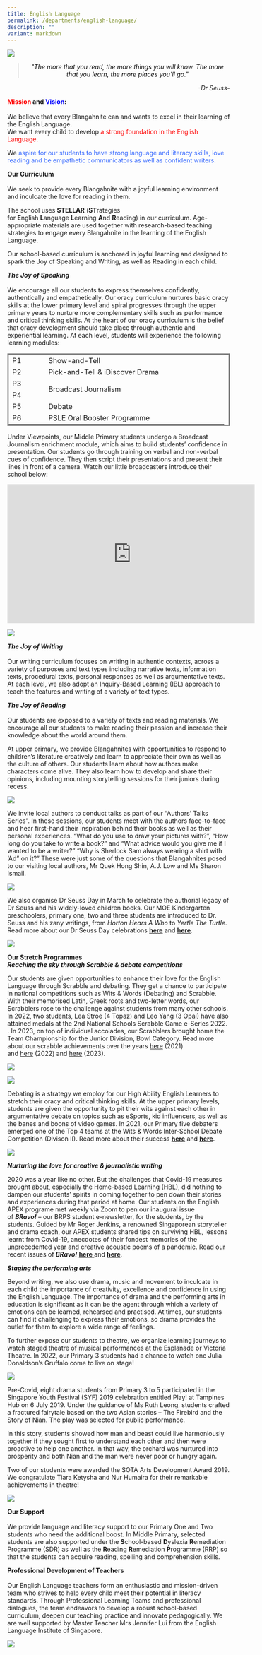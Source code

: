 ```yaml
---
title: English Language
permalink: /departments/english-language/
description: ""
variant: markdown
---
```

<img src="/images/EL-DEPT2.jpg"><br>
<blockquote>
<p style="text-align: center;"><span style="color: #000000;"><em>"The more that you read, the more things you will know. The more that you learn, the more places you’ll go."</em></span></p>
</blockquote>
<p style="text-align: right;"><em>-Dr Seuss-</em></p>
<p><strong><span style="color: #ff0000;">Mission&nbsp;</span>and&nbsp;<span style="color: #0000ff;">Vision</span>:<br><br></strong>We believe that every Blangahnite can and wants to excel in their learning of the English Language.<br>We want every child to develop&nbsp;<span style="color: #ff0000;">a strong foundation in the English Language.</span></p>
<p>We&nbsp;<span style="color: #3366ff;">aspire for our students to have strong language and literacy skills, love reading and be empathetic communicators as well as confident writers.</span></p>
<p><strong>Our Curriculum<br><br></strong>We seek to provide every Blangahnite with a joyful learning environment and inculcate the love for reading in them.</p>
<p>The school uses&nbsp;<strong>STELLAR</strong>&nbsp;(<strong>ST</strong>rategies for&nbsp;<strong>E</strong>nglish&nbsp;<strong>L</strong>anguage&nbsp;<strong>L</strong>earning&nbsp;<strong>A</strong>nd&nbsp;<strong>R</strong>eading) in our curriculum. Age-appropriate materials are used together with research-based teaching strategies to engage every Blangahnite in the learning of the English Language.</p>
<p>Our school-based curriculum is anchored in joyful learning and designed to spark the Joy of Speaking and Writing, as well as Reading in each child.</p>
<p><strong><em>The Joy of Speaking<br><br></em></strong>We encourage all our students to express themselves confidently, authentically and empathetically. Our oracy curriculum nurtures basic oracy skills at the lower primary level and spiral progresses through the upper primary years to nurture more complementary skills such as performance and critical thinking skills. At the heart of our oracy curriculum is the belief that oracy development should take place through authentic and experiential learning. At each level, students will experience the following learning modules:</p>
<table style="border-style: solid;">
<tbody>
<tr>
<td width="66">P1</td>
<td width="390">Show-and-Tell</td>
</tr>
<tr>
<td width="66">P2</td>
<td width="390"> Pick-and-Tell &amp; iDiscover Drama</td>
</tr>
<tr>
<td width="66">P3</td>
<td rowspan="2" width="390">Broadcast Journalism</td>
</tr>
<tr>
<td width="66">P4</td>
</tr>
<tr>
<td width="66">P5</td>
<td width="390">Debate</td>
</tr>
<tr>
<td>P6</td>
<td>PSLE Oral Booster Programme</td>
</tr>
</tbody>
</table>
<p>Under Viewpoints, our Middle Primary students undergo a Broadcast Journalism enrichment module, which aims to build students’ confidence in presentation. Our students go through training on verbal and non-verbal cues of confidence. They then script their presentations and present their lines in front of a camera. Watch our little broadcasters introduce their school below:</p>
<iframe width="560" height="315" src="https://www.youtube.com/embed/lWKBZPWIADk" title="Our favourite places in school!" frameborder="0" allow="accelerometer; autoplay; clipboard-write; encrypted-media; gyroscope; picture-in-picture; web-share" allowfullscreen=""></iframe>
<p>
<img src="/images/2024%20Photos/English%20Webpage/Broadcast_Journalism.jpg"></p>


<p><strong><em>The Joy of Writing<br><br></em></strong>Our writing curriculum focuses on writing in authentic contexts, across a variety of purposes and text types including narrative texts, information texts, procedural texts, personal responses as well as argumentative texts. At each level, we also adopt an Inquiry-Based Learning (IBL) approach to teach the features and writing of a variety of text types.</p>
<p><strong><em>The Joy of Reading<br><br></em></strong>Our students are exposed to a variety of texts and reading materials. We encourage all our students to make reading their passion and increase their knowledge about the world around them.</p>
<p>At upper primary, we provide Blangahnites with opportunities to respond to children’s literature creatively and learn to appreciate their own as well as the culture of others. Our students learn about how authors make characters come alive. They also learn how to develop and share their opinions, including mounting storytelling sessions for their juniors during recess.</p>

<p>
<img src="/images/2024%20Photos/English%20Webpage/Read_at_BRPS.jpg"></p>

<p>We invite local authors to conduct talks as part of our “Authors’ Talks Series”. In these sessions, our students meet with the authors face-to-face and hear first-hand their inspiration behind their books as well as their personal experiences. “What do you use to draw your pictures with?”, “How long do you take to write a book?” and “What advice would you give me if I wanted to be a writer?” “Why is Sherlock Sam always wearing a shirt with ‘Ad” on it?” These were just some of the questions that Blangahnites posed to our visiting local authors, Mr Quek Hong Shin, A.J. Low and Ms Sharon Ismail.</p>

<img src="/images/el1.jpg"><br>

<p>We also organise Dr Seuss Day in March to celebrate the authorial legacy of Dr Seuss and his widely-loved children books. Our MOE Kindergarten preschoolers, primary one, two and three students are introduced to Dr. Seuss and his zany writings, from&nbsp;<em>Horton Hears A Who</em>&nbsp;to&nbsp;<em>Yertle The Turtle</em>. Read more about our Dr Seuss Day celebrations&nbsp;<a href="/2022/03/18/junior-primary-and-moe-kindergartens-journey-to-dr-seuss-fantastical-worlds/"><strong>here</strong></a>&nbsp;and&nbsp;<a href="/2021/03/26/dr-seuss-day/"><strong>here</strong></a>.</p>
<img src="/images/english2.png">
<p><strong>Our Stretch Programmes</strong><br><strong><em>Reaching the sky through Scrabble &amp; debate competitions</em></strong></p>
<p>Our students are given opportunities to enhance their love for the English Language through Scrabble and debating. They get a chance to participate in national competitions such as Wits &amp; Words (Debating) and Scrabble. With their memorised Latin, Greek roots and two-letter words, our Scrabblers rose to the challenge against students from many other schools. In 2022, two students, Lea Stroe (4 Topaz) and Leo Yang (3 Opal) have also attained medals at the 2nd National Schools Scrabble Game e-Series 2022. . In 2023, on top of individual accolades, our Scrabblers brought home the Team Championship for the Junior Division, Bowl Category. Read more about our scrabble achievements over the years&nbsp;<a href="/2021/08/20/two-brps-students-advance-to-finals-of-2021-scrabble-tournament-for-beginners-by-mattel/">here</a>&nbsp;(2021) and&nbsp;<a href="/2022/05/18/brps-scrabblers-win-bronze-medals-at-national-schools-scrabble-game-e-series-nssges-2022/">here</a>&nbsp;(2022) and&nbsp;<a href="https://www.blangahrisepri.moe.edu.sg/2023/05/30/champion-scrabbles/">here</a>&nbsp;(2023).</p>

<p><img src="/images/2024%20Photos/English%20Webpage/Scrabblers.jpg"></p>
<img src="/images/el2.jpg">
<p>Debating is a strategy we employ for our High Ability English Learners to stretch their oracy and critical thinking skills. At the upper primary levels, students are given the opportunity to pit their wits against each other in argumentative debate on topics such as eSports, kid influencers, as well as the banes and boons of video games. In 2021, our Primary five debaters emerged one of the Top 4 teams at the Wits &amp; Words Inter-School Debate Competition (Divison II). Read more about their success&nbsp;<strong><a href="/2021/03/16/brps-debate-team-advances-to-quarterfinals-at-inter-school-competition/">here</a></strong>&nbsp;and&nbsp;<strong><a href="/2021/04/15/brps-debate-team-advances-to-semifinals-of-inter-school-competition/">here</a></strong>.</p>
<img src="/images/Debate-2-768x1024.jpeg">
<p><strong><em>Nurturing the love for creative &amp; journalistic writing</em></strong></p>
<p>2020 was a year like no other. But the challenges that Covid-19 measures brought about, especially the Home-based Learning (HBL), did nothing to dampen our students’ spirits in coming together to pen down their stories and experiences during that period at home. Our students on the English APEX programe met weekly via Zoom to pen our inaugural issue of&nbsp;<strong><em>BRavo!</em></strong>&nbsp;– our BRPS student e-newsletter, for the students, by the students. Guided by Mr Roger Jenkins, a renowned Singaporean storyteller and drama coach, our APEX students shared tips on surviving HBL, lessons learnt from Covid-19, anecdotes of their fondest memories of the unprecedented year and creative acoustic poems of a pandemic. Read our recent issues of&nbsp;<strong><em>BRavo!</em></strong>&nbsp;<a href="/files/Bravo-Issue-2021.pdf"><strong>here</strong>&nbsp;</a>and&nbsp;<a href="/files/BRAVO_final_13Jan2020_FINAL-1.pdf"><strong>here</strong></a>.</p>

<p><strong><em>Staging the performing arts</em></strong></p>
<p>Beyond writing, we also use drama, music and movement to inculcate in each child the importance of creativity, excellence and confidence in using the English Language. The importance of drama and the performing arts in education is significant as it can be the agent through which a variety of emotions can be learned, rehearsed and practised. At times, our students can find it challenging to express their emotions, so drama provides the outlet for them to explore a wide range of feelings.</p>
<p>To further expose our students to theatre, we organize learning journeys to watch staged theatre of musical performances at the Esplanade or Victoria Theatre. In 2022, our Primary 3 students had a chance to watch one Julia Donaldson’s Gruffalo come to live on stage!</p>
<img src="/images/el3.jpg">
<p>Pre-Covid, eight drama students from Primary 3 to 5 participated in the Singapore Youth Festival (SYF) 2019 celebration entitled Play! at Tampines Hub on 6 July 2019. Under the guidance of Ms Ruth Leong, students crafted a fractured fairytale based on the two Asian stories – The Firebird and the Story of Nian. The play was selected for public performance.</p>
<p>In this story, students showed how man and beast could live harmoniously together if they sought first to understand each other and then were proactive to help one another. In that way, the orchard was nurtured into prosperity and both Nian and the man were never poor or hungry again.</p>
<p>Two of our students were awarded the SOTA Arts Development Award 2019. We congratulate Tiara Ketysha and Nur Humaira for their remarkable achievements in theatre!</p>
<img src="/images/MOTV1805-1-768x1024.jpg">
<p><strong>Our Support<br><br></strong>We provide language and literacy support to our Primary One and Two students who need the additional boost. In Middle Primary, selected students are also supported under the&nbsp;<strong>S</strong>chool-based&nbsp;<strong>D</strong>yslexia&nbsp;<strong>R</strong>emediation Programme (SDR) as well as the&nbsp;<strong>R</strong>eading&nbsp;<strong>R</strong>emediation&nbsp;<strong>P</strong>rogramme (RRP) so that the students can acquire reading, spelling and comprehension skills.</p>
<p><strong>Professional Development of Teachers<br><br></strong>Our English Language teachers form an enthusiastic and mission-driven team who strives to help every child meet their potential in literacy standards. Through Professional Learning Teams and professional dialogues, the team endeavors to develop a robust school-based curriculum, deepen our teaching practice and innovate pedagogically. We are well supported by Master Teacher Mrs Jennifer Lui from the English Language Institute of Singapore.</p>
<img src="/images/MTT-Jennifer-1024x768.jpeg">